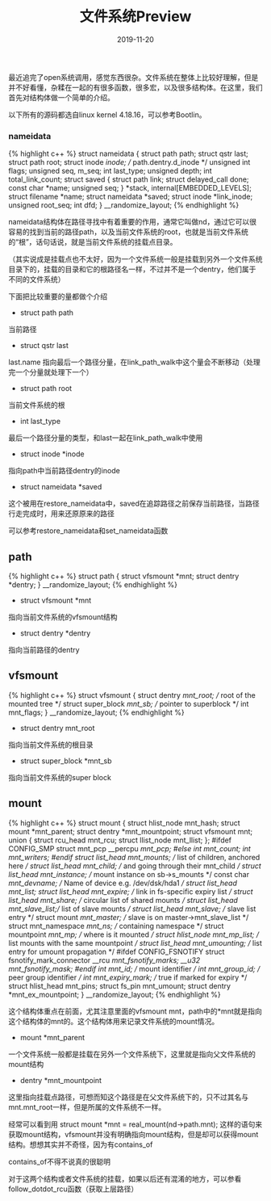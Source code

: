 ﻿---
layout: post
title: "文件系统Preview"
excerpt: "千里之行，始于足下"
comments: true
date: 2019-11-20
tags: [File system]
---

最近追完了open系统调用，感觉东西很杂。文件系统在整体上比较好理解，但是并不好看懂，杂糅在一起的有很多函数，很多宏，以及很多结构体。在这里，我们首先对结构体做一个简单的介绍。

以下所有的源码都选自linux kernel 4.18.16，可以参考Bootlin。

### nameidata
{% highlight c++ %}
struct nameidata {
	struct path	path;
	struct qstr	last;
	struct path	root;
	struct inode	*inode; /* path.dentry.d_inode */
	unsigned int	flags;
	unsigned	seq, m_seq;
	int		last_type;
	unsigned	depth;
	int		total_link_count;
	struct saved {
		struct path link;
		struct delayed_call done;
		const char *name;
		unsigned seq;
	} *stack, internal[EMBEDDED_LEVELS];
	struct filename	*name;
	struct nameidata *saved;
	struct inode	*link_inode;
	unsigned	root_seq;
	int		dfd;
} __randomize_layout;
{% endhighlight %}

nameidata结构体在路径寻找中有着重要的作用，通常它叫做nd，通过它可以很容易的找到当前的路径path，以及当前文件系统的root，也就是当前文件系统的“根”，话句话说，就是当前文件系统的挂载点目录。

（其实说成是挂载点也不太好，因为一个文件系统一般是挂载到另外一个文件系统目录下的，挂载的目录和它的根路径名一样，不过并不是一个dentry，他们属于不同的文件系统）

下面把比较重要的量都做个介绍
 - struct path path

当前路径

 - struct qstr last

last.name 指向最后一个路径分量，在link_path_walk中这个量会不断移动（处理完一个分量就处理下一个）

 - struct path root

当前文件系统的根

 - int last_type 

最后一个路径分量的类型，和last一起在link_path_walk中使用

- struct inode *inode

指向path中当前路径dentry的inode

- struct nameidata *saved

这个被用在restore_nameidata中，saved在追踪路径之前保存当前路径，当路径行走完成时，用来还原原来的路径

可以参考restore_nameidata和set_nameidata函数

## path
{% highlight c++ %}
struct path {
	struct vfsmount *mnt;
	struct dentry *dentry;
} __randomize_layout;
{% endhighlight %}

- struct vfsmount *mnt

指向当前文件系统的vfsmount结构
- struct dentry *dentry

指向当前路径的dentry

## vfsmount
{% highlight c++ %}
struct vfsmount {
	struct dentry *mnt_root;	/* root of the mounted tree */
	struct super_block *mnt_sb;	/* pointer to superblock */
	int mnt_flags;
} __randomize_layout;
{% endhighlight %}

- struct dentry mnt_root

指向当前文件系统的根目录

- struct super_block *mnt_sb

指向当前文件系统的super block

## mount 
{% highlight c++ %}
struct mount {
	struct hlist_node mnt_hash;
	struct mount *mnt_parent;
	struct dentry *mnt_mountpoint;
	struct vfsmount mnt;
	union {
		struct rcu_head mnt_rcu;
		struct llist_node mnt_llist;
	};
#ifdef CONFIG_SMP
	struct mnt_pcp __percpu *mnt_pcp;
#else
	int mnt_count;
	int mnt_writers;
#endif
	struct list_head mnt_mounts;	/* list of children, anchored here */
	struct list_head mnt_child;	/* and going through their mnt_child */
	struct list_head mnt_instance;	/* mount instance on sb->s_mounts */
	const char *mnt_devname;	/* Name of device e.g. /dev/dsk/hda1 */
	struct list_head mnt_list;
	struct list_head mnt_expire;	/* link in fs-specific expiry list */
	struct list_head mnt_share;	/* circular list of shared mounts */
	struct list_head mnt_slave_list;/* list of slave mounts */
	struct list_head mnt_slave;	/* slave list entry */
	struct mount *mnt_master;	/* slave is on master->mnt_slave_list */
	struct mnt_namespace *mnt_ns;	/* containing namespace */
	struct mountpoint *mnt_mp;	/* where is it mounted */
	struct hlist_node mnt_mp_list;	/* list mounts with the same mountpoint */
	struct list_head mnt_umounting; /* list entry for umount propagation */
#ifdef CONFIG_FSNOTIFY
	struct fsnotify_mark_connector __rcu *mnt_fsnotify_marks;
	__u32 mnt_fsnotify_mask;
#endif
	int mnt_id;			/* mount identifier */
	int mnt_group_id;		/* peer group identifier */
	int mnt_expiry_mark;		/* true if marked for expiry */
	struct hlist_head mnt_pins;
	struct fs_pin mnt_umount;
	struct dentry *mnt_ex_mountpoint;
} __randomize_layout;
{% endhighlight %}

这个结构体重点在前面，尤其注意里面的vfsmount mnt，path中的*mnt就是指向这个结构体的mnt的。这个结构体用来记录文件系统的mount情况。

- mount *mnt_parent 

一个文件系统一般都是挂载在另外一个文件系统下，这里就是指向父文件系统的mount结构
- dentry *mnt_mountpoint

这里指向挂载点路径，可想而知这个路径是在父文件系统下的，只不过其名与mnt.mnt_root一样，但是所属的文件系统不一样。

经常可以看到用
	struct mount *mnt = real_mount(nd->path.mnt);
这样的语句来获取mount结构，vfsmount并没有明确指向mount结构，但是却可以获得mount结构。想想其实并不奇怪，因为有contains_of

contains_of不得不说真的很聪明

对于这两个结构或者文件系统的挂载，如果以后还有混淆的地方，可以参看follow_dotdot_rcu函数（获取上层路径）
